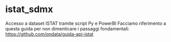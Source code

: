 # istat_sdmx
Accesso a dataset ISTAT tramite script Py e PowerBI
Facciamo riferimento a questa guida per non dimenticare i passaggi fondamentali: https://github.com/ondata/guida-api-istat
